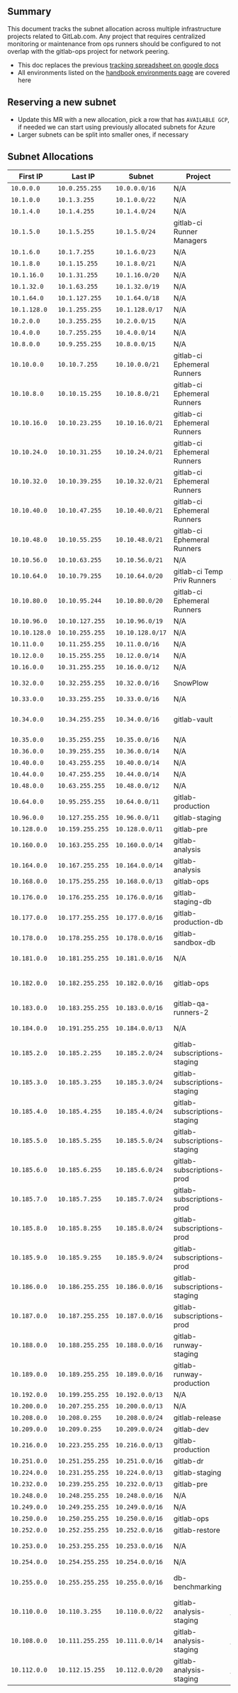 ## Summary

This document tracks the subnet allocation across multiple infrastructure
projects related to GitLab.com. Any project that requires centralized monitoring
or maintenance from ops runners should be configured to not overlap with the
gitlab-ops project for network peering.

* This doc replaces the previous [tracking spreadsheet on google docs](https://docs.google.com/spreadsheets/d/1l-Oxx8dqHqGnrQ23iVP9XGYariFGPFDuZkqFj4KOe5A/edit#gid=0)
* All environments listed on the [handbook environments page](https://about.gitlab.com/handbook/engineering/infrastructure/environments/) are covered here

## Reserving a new subnet

* Update this MR with a new allocation, pick a row that has `AVAILABLE GCP`, if
  needed we can start using previously allocated subnets for Azure
* Larger subnets can be split into smaller ones, if necessary

## Subnet Allocations

| First IP | Last IP | Subnet | Project | Description
| -------  | ------  | -----  | ------  | --------
| `10.0.0.0`      | `10.0.255.255`     | `10.0.0.0/16`    | N/A                            | RESERVED
| `10.1.0.0`      | `10.1.3.255`       | `10.1.0.0/22`    | N/A                            | RESERVED
| `10.1.4.0`      | `10.1.4.255`       | `10.1.4.0/24`    | N/A                            | RESERVED
| `10.1.5.0`      | `10.1.5.255`       | `10.1.5.0/24`    | gitlab-ci Runner Managers      | CI
| `10.1.6.0`      | `10.1.7.255`       | `10.1.6.0/23`    | N/A                            | RESERVED
| `10.1.8.0`      | `10.1.15.255`      | `10.1.8.0/21`    | N/A                            | RESERVED
| `10.1.16.0`     | `10.1.31.255`      | `10.1.16.0/20`   | N/A                            | RESERVED
| `10.1.32.0`     | `10.1.63.255`      | `10.1.32.0/19`   | N/A                            | RESERVED
| `10.1.64.0`     | `10.1.127.255`     | `10.1.64.0/18`   | N/A                            | RESERVED
| `10.1.128.0`    | `10.1.255.255`     | `10.1.128.0/17`  | N/A                            | RESERVED
| `10.2.0.0`      | `10.3.255.255`     | `10.2.0.0/15`    | N/A                            | RESERVED
| `10.4.0.0`      | `10.7.255.255`     | `10.4.0.0/14`    | N/A                            | RESERVED
| `10.8.0.0`      | `10.9.255.255`     | `10.8.0.0/15`    | N/A                            | RESERVED
| `10.10.0.0`     | `10.10.7.255`      | `10.10.0.0/21`   | gitlab-ci Ephemeral Runners    | CI-plan-free-7
| `10.10.8.0`     | `10.10.15.255`     | `10.10.8.0/21`   | gitlab-ci Ephemeral Runners    | CI-plan-free-6
| `10.10.16.0`    | `10.10.23.255`     | `10.10.16.0/21`  | gitlab-ci Ephemeral Runners    | CI-plan-free-5
| `10.10.24.0`    | `10.10.31.255`     | `10.10.24.0/21`  | gitlab-ci Ephemeral Runners    | CI-plan-free-4
| `10.10.32.0`    | `10.10.39.255`     | `10.10.32.0/21`  | gitlab-ci Ephemeral Runners    | CI-plan-free-3
| `10.10.40.0`    | `10.10.47.255`     | `10.10.40.0/21`  | gitlab-ci Ephemeral Runners    | CI private (old)
| `10.10.48.0`    | `10.10.55.255`     | `10.10.48.0/21`  | gitlab-ci Ephemeral Runners    | CI shared-gitlab-org
| `10.10.56.0`    | `10.10.63.255`     | `10.10.56.0/21`  | N/A                            | RESERVED
| `10.10.64.0`    | `10.10.79.255`     | `10.10.64.0/20`  | gitlab-ci Temp Priv Runners    | CI private temp
| `10.10.80.0`    | `10.10.95.244`     | `10.10.80.0/20`  | gitlab-ci Ephemeral Runners    | CI private (new)
| `10.10.96.0`    | `10.10.127.255`    | `10.10.96.0/19`  | N/A                            | RESERVED
| `10.10.128.0`   | `10.10.255.255`    | `10.10.128.0/17` | N/A                            | RESERVED
| `10.11.0.0`     | `10.11.255.255`    | `10.11.0.0/16`   | N/A                            | RESERVED
| `10.12.0.0`     | `10.15.255.255`    | `10.12.0.0/14`   | N/A                            | RESERVED
| `10.16.0.0`     | `10.31.255.255`    | `10.16.0.0/12`   | N/A                            | RESERVED
| `10.32.0.0`     | `10.32.255.255`    | `10.32.0.0/16`   | SnowPlow                       | AWS-SnowPlow
| `10.33.0.0`     | `10.33.255.255`    | `10.33.0.0/16`   | N/A                            | Legacy Azure
| `10.34.0.0`     | `10.34.255.255`    | `10.34.0.0/16`   | gitlab-vault                   | Vault and Vault-nonprod GKE
| `10.35.0.0`     | `10.35.255.255`    | `10.35.0.0/16`   | N/A                            | Legacy Azure
| `10.36.0.0`     | `10.39.255.255`    | `10.36.0.0/14`   | N/A                            | Legacy Azure
| `10.40.0.0`     | `10.43.255.255`    | `10.40.0.0/14`   | N/A                            | Legacy Azure
| `10.44.0.0`     | `10.47.255.255`    | `10.44.0.0/14`   | N/A                            | Legacy Azure
| `10.48.0.0`     | `10.63.255.255`    | `10.48.0.0/12`   | N/A                            | Legacy Azure
| `10.64.0.0`     | `10.95.255.255`    | `10.64.0.0/11`   | gitlab-production              | GKE pods
| `10.96.0.0`     | `10.127.255.255`   | `10.96.0.0/11`   | gitlab-staging                 | GKE pods
| `10.128.0.0`    | `10.159.255.255`   | `10.128.0.0/11`  | gitlab-pre                     | GKE pods
| `10.160.0.0`    | `10.163.255.255`   | `10.160.0.0/14`  | gitlab-analysis                | GKE pods
| `10.164.0.0`    | `10.167.255.255`   | `10.164.0.0/14`  | gitlab-analysis                | GKE pods
| `10.168.0.0`    | `10.175.255.255`   | `10.168.0.0/13`  | gitlab-ops                     | GKE pods
| `10.176.0.0`    | `10.176.255.255`   | `10.176.0.0/16`  | gitlab-staging-db              | **Repeatable db provisioning**
| `10.177.0.0`    | `10.177.255.255`   | `10.177.0.0/16`  | gitlab-production-db           | **Repeatable db provisioning**
| `10.178.0.0`    | `10.178.255.255`   | `10.178.0.0/16`  | gitlab-sandbox-db              | **Repeatable db provisioning**
| `10.181.0.0`    | `10.181.255.255`   | `10.181.0.0/16`  | N/A                            | AVAILABLE GCP
| `10.182.0.0`    | `10.182.255.255`   | `10.182.0.0/16`  | gitlab-ops                     | Ops us-central1 GKE pods
| `10.183.0.0`    | `10.183.255.255`   | `10.183.0.0/16`  | gitlab-qa-runners-2            | RESERVED
| `10.184.0.0`    | `10.191.255.255`   | `10.184.0.0/13`  | N/A                            | AVAILABLE GCP
| `10.185.2.0`    | `10.185.2.255`     | `10.185.2.0/24`  | gitlab-subscriptions-staging   | Stgsub GCP
| `10.185.3.0`    | `10.185.3.255`     | `10.185.3.0/24`  | gitlab-subscriptions-staging   | Stgsub GCP
| `10.185.4.0`    | `10.185.4.255`     | `10.185.4.0/24`  | gitlab-subscriptions-staging   | Stgsub GKE
| `10.185.5.0`    | `10.185.5.255`     | `10.185.5.0/24`  | gitlab-subscriptions-staging   | Stgsub GKE Service
| `10.185.6.0`    | `10.185.6.255`     | `10.185.6.0/24`  | gitlab-subscriptions-prod      | Prdsub GCP
| `10.185.7.0`    | `10.185.7.255`     | `10.185.7.0/24`  | gitlab-subscriptions-prod      | Prdsub GCP
| `10.185.8.0`    | `10.185.8.255`     | `10.185.8.0/24`  | gitlab-subscriptions-prod      | Prdsub GKE
| `10.185.9.0`    | `10.185.9.255`     | `10.185.9.0/24`  | gitlab-subscriptions-prod      | Prdsub GKE Service
| `10.186.0.0`    | `10.186.255.255`   | `10.186.0.0/16`  | gitlab-subscriptions-staging   | Stgsub GKE Pods
| `10.187.0.0`    | `10.187.255.255`   | `10.187.0.0/16`  | gitlab-subscriptions-prod      | Prdsub GKE Pods
| `10.188.0.0`    | `10.188.255.255`   | `10.188.0.0/16`  | gitlab-runway-staging          | Runway Staging
| `10.189.0.0`    | `10.189.255.255`   | `10.189.0.0/16`  | gitlab-runway-production       | Runway Production
| `10.192.0.0`    | `10.199.255.255`   | `10.192.0.0/13`  | N/A                            | Legacy Azure
| `10.200.0.0`    | `10.207.255.255`   | `10.200.0.0/13`  | N/A                            | Legacy Azure
| `10.208.0.0`    | `10.208.0.255`     | `10.208.0.0/24`  | gitlab-release                 | **Release GCP**
| `10.209.0.0`    | `10.209.0.255`     | `10.209.0.0/24`  | gitlab-dev                     | **Dev GCP**
| `10.216.0.0`    | `10.223.255.255`   | `10.216.0.0/13`  | gitlab-production              | **Production GCP**
| `10.251.0.0`    | `10.251.255.255`   | `10.251.0.0/16`  | gitlab-dr                      | **DR GCP**
| `10.224.0.0`    | `10.231.255.255`   | `10.224.0.0/13`  | gitlab-staging                 | **Staging GCP**
| `10.232.0.0`    | `10.239.255.255`   | `10.232.0.0/13`  | gitlab-pre                     | **PreProd GCP**
| `10.248.0.0`    | `10.248.255.255`   | `10.248.0.0/16`  | N/A                            | **PreProd GCP**
| `10.249.0.0`    | `10.249.255.255`   | `10.249.0.0/16`  | N/A                            | **PreProd GCP**
| `10.250.0.0`    | `10.250.255.255`   | `10.250.0.0/16`  | gitlab-ops                     | **Ops GCP**
| `10.252.0.0`    | `10.252.255.255`   | `10.252.0.0/16`  | gitlab-restore                 | **Restore GCP**
| `10.253.0.0`    | `10.253.255.255`   | `10.253.0.0/16`  | N/A                            | **Ops GCP US-Central1**
| `10.254.0.0`    | `10.254.255.255`   | `10.254.0.0/16`  | N/A                            | Legacy Azure
| `10.255.0.0`    | `10.255.255.255`   | `10.255.0.0/16`  | db-benchmarking                | **DB Benchmarking GCP**
| `10.110.0.0`    | `10.110.3.255`     | `10.110.0.0/22`  | gitlab-analysis-staging | [Data team](https://handbook.gitlab.com/handbook/business-technology/data-team/)
| `10.108.0.0`    | `10.111.255.255`   | `10.111.0.0/14`  | gitlab-analysis-staging | [Data team](https://handbook.gitlab.com/handbook/business-technology/data-team/)
| `10.112.0.0`    | `10.112.15.255`    | `10.112.0.0/20`  | gitlab-analysis-staging | [Data team](https://handbook.gitlab.com/handbook/business-technology/data-team/)

